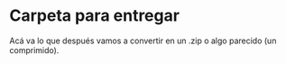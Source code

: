 # Carpeta para entregar

Acá va lo que después vamos a convertir en un .zip o algo parecido (un comprimido).
